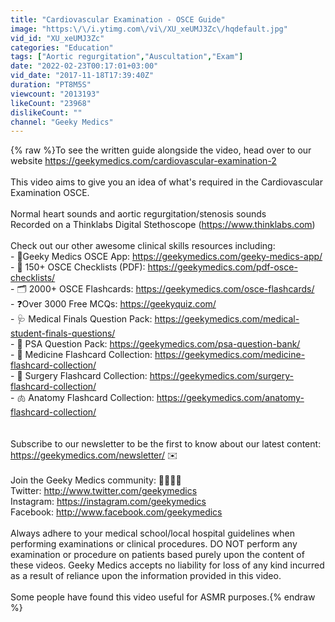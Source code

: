 ```yaml
---
title: "Cardiovascular Examination - OSCE Guide"
image: "https:\/\/i.ytimg.com\/vi\/XU_xeUMJ3Zc\/hqdefault.jpg"
vid_id: "XU_xeUMJ3Zc"
categories: "Education"
tags: ["Aortic regurgitation","Auscultation","Exam"]
date: "2022-02-23T00:17:01+03:00"
vid_date: "2017-11-18T17:39:40Z"
duration: "PT8M5S"
viewcount: "2013193"
likeCount: "23968"
dislikeCount: ""
channel: "Geeky Medics"
---
```

{% raw %}To see the written guide alongside the video, head over to our website <a rel="nofollow" target="blank" href="https://geekymedics.com/cardiovascular-examination-2">https://geekymedics.com/cardiovascular-examination-2</a><br /><br />This video aims to give you an idea of what's required in the Cardiovascular Examination OSCE.<br /><br />Normal heart sounds and aortic regurgitation/stenosis sounds<br />Recorded on a Thinklabs Digital Stethoscope  (<a rel="nofollow" target="blank" href="https://www.thinklabs.com)">https://www.thinklabs.com)</a><br /><br />Check out our other awesome clinical skills resources including: <br />- 📱Geeky Medics OSCE App: <a rel="nofollow" target="blank" href="https://geekymedics.com/geeky-medics-app/">https://geekymedics.com/geeky-medics-app/</a><br />- 📝 150+ OSCE Checklists (PDF): <a rel="nofollow" target="blank" href="https://geekymedics.com/pdf-osce-checklists/">https://geekymedics.com/pdf-osce-checklists/</a><br />- 🗂️ 2000+ OSCE Flashcards: <a rel="nofollow" target="blank" href="https://geekymedics.com/osce-flashcards/">https://geekymedics.com/osce-flashcards/</a><br />- ❓Over 3000 Free MCQs: <a rel="nofollow" target="blank" href="https://geekyquiz.com/">https://geekyquiz.com/</a><br />- 🩺 Medical Finals Question Pack: <a rel="nofollow" target="blank" href="https://geekymedics.com/medical-student-finals-questions/">https://geekymedics.com/medical-student-finals-questions/</a><br />- 💊 PSA Question Pack: <a rel="nofollow" target="blank" href="https://geekymedics.com/psa-question-bank/">https://geekymedics.com/psa-question-bank/</a><br />-  🏥 Medicine Flashcard Collection: <a rel="nofollow" target="blank" href="https://geekymedics.com/medicine-flashcard-collection/">https://geekymedics.com/medicine-flashcard-collection/</a><br />- 🔪 Surgery Flashcard Collection: <a rel="nofollow" target="blank" href="https://geekymedics.com/surgery-flashcard-collection/">https://geekymedics.com/surgery-flashcard-collection/</a><br />- 🫁 Anatomy Flashcard Collection: <a rel="nofollow" target="blank" href="https://geekymedics.com/anatomy-flashcard-collection/">https://geekymedics.com/anatomy-flashcard-collection/</a><br /><br /><br />Subscribe to our newsletter to be the first to know about our latest content: <a rel="nofollow" target="blank" href="https://geekymedics.com/newsletter/">https://geekymedics.com/newsletter/</a> ✉️<br /><br />Join the Geeky Medics community: 👩‍👩‍👧‍👧<br />Twitter: <a rel="nofollow" target="blank" href="http://www.twitter.com/geekymedics">http://www.twitter.com/geekymedics</a><br />Instagram: <a rel="nofollow" target="blank" href="https://instagram.com/geekymedics">https://instagram.com/geekymedics</a><br />Facebook: <a rel="nofollow" target="blank" href="http://www.facebook.com/geekymedics">http://www.facebook.com/geekymedics</a><br /><br />Always adhere to your medical school/local hospital guidelines when performing examinations or clinical procedures. DO NOT perform any examination or procedure on patients based purely upon the content of these videos. Geeky Medics accepts no liability for loss of any kind incurred as a result of reliance upon the information provided in this video.<br /><br />Some people have found this video useful for ASMR purposes.{% endraw %}
